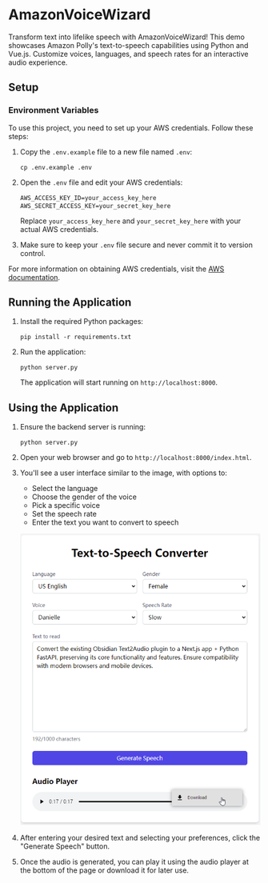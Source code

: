 # AmazonVoiceWizard

Transform text into lifelike speech with AmazonVoiceWizard! This demo showcases Amazon Polly's text-to-speech capabilities using Python and Vue.js. Customize voices, languages, and speech rates for an interactive audio experience.

## Setup

### Environment Variables

To use this project, you need to set up your AWS credentials. Follow these steps:

1. Copy the `.env.example` file to a new file named `.env`:

   ```
   cp .env.example .env
   ```

2. Open the `.env` file and edit your AWS credentials:

   ```
   AWS_ACCESS_KEY_ID=your_access_key_here
   AWS_SECRET_ACCESS_KEY=your_secret_key_here
   ```

   Replace `your_access_key_here` and `your_secret_key_here` with your actual AWS credentials.

3. Make sure to keep your `.env` file secure and never commit it to version control.

For more information on obtaining AWS credentials, visit the [AWS documentation](https://docs.aws.amazon.com/general/latest/gr/aws-sec-cred-types.html#access-keys-and-secret-access-keys).

## Running the Application

1. Install the required Python packages:

   ```
   pip install -r requirements.txt
   ```

2. Run the application:

   ```
   python server.py
   ```

   The application will start running on `http://localhost:8000`.

## Using the Application

1. Ensure the backend server is running:

   ```
   python server.py
   ```

2. Open your web browser and go to `http://localhost:8000/index.html`.

3. You'll see a user interface similar to the image, with options to:

   - Select the language
   - Choose the gender of the voice
   - Pick a specific voice
   - Set the speech rate
   - Enter the text you want to convert to speech

   ![screenshot](./assets/chrome_R5PzILDuSw.png)

4. After entering your desired text and selecting your preferences, click the "Generate Speech" button.

5. Once the audio is generated, you can play it using the audio player at the bottom of the page or download it for later use.

